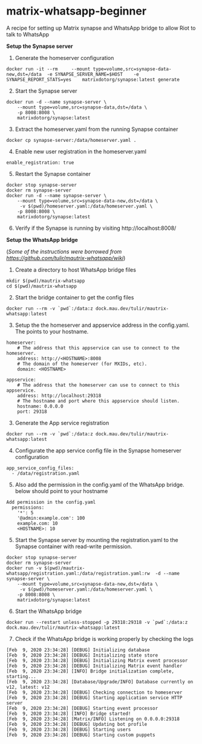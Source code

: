 # matrix-whatsapp-beginner
A recipe for setting up Matrix synapse and WhatsApp bridge to allow Riot to talk to WhatsApp

**Setup the Synapse server**

1. Generate the homeserver configuration
```
docker run -it --rm     --mount type=volume,src=synapse-data-new,dst=/data  -e SYNAPSE_SERVER_NAME=$HOST    -e SYNAPSE_REPORT_STATS=yes    matrixdotorg/synapse:latest generate
```

2. Start the Synapse server
```
docker run -d --name synapse-server \
    --mount type=volume,src=synapse-data,dst=/data \
    -p 8008:8008 \
    matrixdotorg/synapse:latest
```

3. Extract the homeserver.yaml from the running Synapse container
```
docker cp synapse-server:/data/homeserver.yaml .
```

4. Enable new user registration in the homeserver.yaml
```
enable_registration: true
```

5. Restart the Synapse container

```
docker stop synapse-server
docker rm synapse-server
docker run -d --name synapse-server \
    --mount type=volume,src=synapse-data-new,dst=/data \
     -v $(pwd)/homeserver.yaml:/data/homeserver.yaml \
    -p 8008:8008 \
    matrixdotorg/synapse:latest
```

6. Verify if the Synapse is running by visiting http://localhost:8008/


**Setup the WhatsApp bridge**

(*Some of the instructions were borrowed from https://github.com/tulir/mautrix-whatsapp/wiki*)

1. Create a directory to host WhatsApp bridge files
```
mkdir $(pwd)/mautrix-whatsapp
cd $(pwd)/mautrix-whatsapp
```

2. Start the bridge container to get the config files
```
docker run --rm -v `pwd`:/data:z dock.mau.dev/tulir/mautrix-whatsapp:latest
```

3. Setup the the homeserver and appservice address in the config.yaml. The <HOSTNAME> points to your hostname. 
```
homeserver:
    # The address that this appservice can use to connect to the homeserver.
    address: http://<HOSTNAME>:8008
    # The domain of the homeserver (for MXIDs, etc).
    domain: <HOSTNAME>

appservice:
    # The address that the homeserver can use to connect to this appservice.
    address: http://localhost:29318
    # The hostname and port where this appservice should listen.
    hostname: 0.0.0.0
    port: 29318
```
3. Generate the App service registration

``` 
docker run --rm -v `pwd`:/data:z dock.mau.dev/tulir/mautrix-whatsapp:latest
```

4. Configurate the app service config file in the Synapse homeserver configuration
```
app_service_config_files:
  - /data/registration.yaml
```

5. Also add the permission in the config.yaml of the WhatsApp bridge. <HOSTNAME> below should point to your hostname
```
Add permission in the config.yaml 
  permissions:
    '*': 5
    '@admin:example.com': 100
    example.com: 10
    <HOSTNAME>: 10
```

5. Start the Synapse server by mounting the registration.yaml to the Synapse container with read-write permission. 
```
docker stop synapse-server
docker rm synapse-server
docker run -v $(pwd)/mautrix-whatsapp/registration.yaml:/data/registration.yaml:rw  -d --name synapse-server \
    --mount type=volume,src=synapse-data-new,dst=/data \
     -v $(pwd)/homeserver.yaml:/data/homeserver.yaml \
    -p 8008:8008 \
    matrixdotorg/synapse:latest
```

6. Start the WhatsApp bridge
```
docker run --restart unless-stopped -p 29318:29318 -v `pwd`:/data:z dock.mau.dev/tulir/mautrix-whatsapp:latest
```

7. Check if the WhatsApp bridge is working properly by checking the logs 
```
[Feb  9, 2020 23:34:28] [DEBUG] Initializing database
[Feb  9, 2020 23:34:28] [DEBUG] Initializing state store
[Feb  9, 2020 23:34:28] [DEBUG] Initializing Matrix event processor
[Feb  9, 2020 23:34:28] [DEBUG] Initializing Matrix event handler
[Feb  9, 2020 23:34:28] [INFO] Bridge initialization complete, starting...
[Feb  9, 2020 23:34:28] [Database/Upgrade/INFO] Database currently on v12, latest: v12
[Feb  9, 2020 23:34:28] [DEBUG] Checking connection to homeserver
[Feb  9, 2020 23:34:28] [DEBUG] Starting application service HTTP server
[Feb  9, 2020 23:34:28] [DEBUG] Starting event processor
[Feb  9, 2020 23:34:28] [INFO] Bridge started!
[Feb  9, 2020 23:34:28] [Matrix/INFO] Listening on 0.0.0.0:29318
[Feb  9, 2020 23:34:28] [DEBUG] Updating bot profile
[Feb  9, 2020 23:34:28] [DEBUG] Starting users
[Feb  9, 2020 23:34:28] [DEBUG] Starting custom puppets
```









